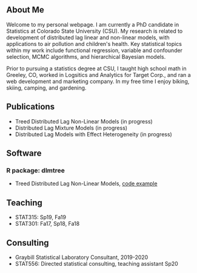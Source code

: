 ## About Me
Welcome to my personal webpage. I am currently a PhD candidate in Statistics at Colorado State University (CSU). My research is related to development of distributed lag linear and non-linear models, with applications to air pollution and children's health. Key statistical topics within my work include functional regression, variable and confounder selection, MCMC algorithms, and hierarchical Bayesian models.

Prior to pursuing a statistics degree at CSU, I taught high school math in Greeley, CO, worked in Logsitics and Analytics for Target Corp., and ran a web development and marketing company. In my free time I enjoy biking, skiing, camping, and gardening.

## Publications
- Treed Distributed Lag Non-Linear Models (in progress)
- Distributed Lag Mixture Models (in progress)
- Distributed Lag Models with Effect Heterogeneity (in progress)

## Software
### R package: dlmtree
- Treed Distributed Lag Non-Linear Models, [code example](https://danielmork.github.io/dlmtree/TDLNM_Example.html)

## Teaching
- STAT315: Sp19, Fa19
- STAT301: Fa17, Sp18, Fa18

## Consulting
- Graybill Statistical Laboratory Consultant, 2019-2020
- STAT556: Directed statistical consulting, teaching assistant Sp20
